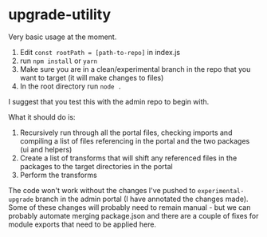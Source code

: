# upgrade-utility

Very basic usage at the moment.

1. Edit `const rootPath = [path-to-repo]` in index.js
2. run `npm install` or `yarn`
3. Make sure you are in a clean/experimental branch in the repo that you want to target (it will make changes to files)
4. In the root directory run `node .`

I suggest that you test this with the admin repo to begin with.

What it should do is:

1. Recursively run through all the portal files, checking imports and compiling a list of files referencing in the portal and the two packages (ui and helpers)
2. Create a list of transforms that will shift any referenced files in the packages to the target directories in the portal
3. Perform the transforms

The code won't work without the changes I've pushed to `experimental-upgrade` branch in the admin portal (I have annotated the changes made). Some of these changes will probably need to remain manual - but we can probably automate merging package.json and there are a couple of fixes for module exports that need to be applied here. 
